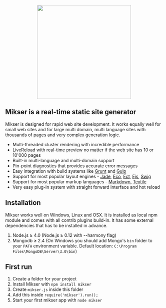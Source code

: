 <p align="center"><a href="http://mikser.io" target="_blank"><img width="300" src="http://almero.pro/mikser.svg"></a></p>

## Mikser is a real-time static site generator
Mikser is designed for rapid web site development. It works equally well for small web sites and for large multi domain, multi language sites with thousands of pages and very complex generation logic. 

- Multi-threaded cluster rendering with incredible performance
- LiveReload with real-time preview no matter if the web site has 10 or 10'000 pages
- Built-in multi-language and multi-domain support
- Pin-point diagnostics that provides accurate error messages
- Easy integration with build systems like [Grunt](http://gruntjs.com/) and [Gulp](http://gulpjs.com/)
- Support for most popular layout engines - [Jade](http://jade-lang.com/), [Eco](https://github.com/sstephenson/eco), [Ect](http://ectjs.com/), [Ejs](http://ejs.co/), [Swig](http://paularmstrong.github.io/swig/)
- Support for most popular markup languages - [Markdown](http://daringfireball.net/projects/markdown/), [Textile](http://redcloth.org/textile/)
- Very easy plug-in system with straight forward interface and hot reload

## Installation
Mikser works well on Windows, Linux and OSX. It is installed as local npm module and comes with all contrib plugins build-in. It has some external dependencies that has to be installed in advance.

1. Node.js &ge; 4.0 (Node.js &ge; 0.12 with --harmony flag)
2. Mongodb &ge; 2.4 (On Windows you should add Mongo's `bin` folder to your `PATH` environment variable. Default location: `C:\Program Files\MongoDB\Server\3.0\bin`)

## First run
1. Create a folder for your project
2. Install Mikser with `npm install mikser`
3. Create `mikser.js` inside this folder 
4. Add this inside `require('mikser').run();`
5. Start your first mikser app with `node mikser`
